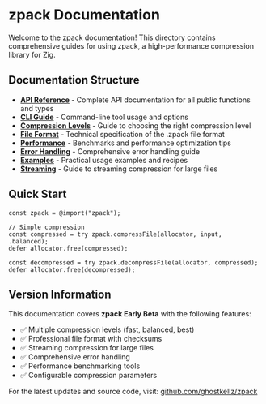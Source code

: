 # zpack Documentation

Welcome to the zpack documentation! This directory contains comprehensive guides for using zpack, a high-performance compression library for Zig.

## Documentation Structure

- **[API Reference](api.md)** - Complete API documentation for all public functions and types
- **[CLI Guide](cli.md)** - Command-line tool usage and options
- **[Compression Levels](compression-levels.md)** - Guide to choosing the right compression level
- **[File Format](file-format.md)** - Technical specification of the .zpack file format
- **[Performance](performance.md)** - Benchmarks and performance optimization tips
- **[Error Handling](error-handling.md)** - Comprehensive error handling guide
- **[Examples](examples.md)** - Practical usage examples and recipes
- **[Streaming](streaming.md)** - Guide to streaming compression for large files

## Quick Start

```zig
const zpack = @import("zpack");

// Simple compression
const compressed = try zpack.compressFile(allocator, input, .balanced);
defer allocator.free(compressed);

const decompressed = try zpack.decompressFile(allocator, compressed);
defer allocator.free(decompressed);
```

## Version Information

This documentation covers **zpack Early Beta** with the following features:

- ✅ Multiple compression levels (fast, balanced, best)
- ✅ Professional file format with checksums
- ✅ Streaming compression for large files
- ✅ Comprehensive error handling
- ✅ Performance benchmarking tools
- ✅ Configurable compression parameters

For the latest updates and source code, visit: [github.com/ghostkellz/zpack](https://github.com/ghostkellz/zpack)